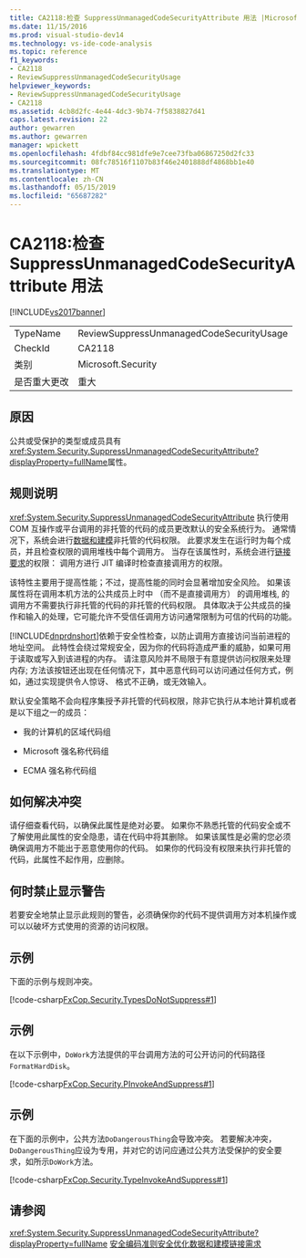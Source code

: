 ```yaml
---
title: CA2118:检查 SuppressUnmanagedCodeSecurityAttribute 用法 |Microsoft Docs
ms.date: 11/15/2016
ms.prod: visual-studio-dev14
ms.technology: vs-ide-code-analysis
ms.topic: reference
f1_keywords:
- CA2118
- ReviewSuppressUnmanagedCodeSecurityUsage
helpviewer_keywords:
- ReviewSuppressUnmanagedCodeSecurityUsage
- CA2118
ms.assetid: 4cb8d2fc-4e44-4dc3-9b74-7f5838827d41
caps.latest.revision: 22
author: gewarren
ms.author: gewarren
manager: wpickett
ms.openlocfilehash: 4fdbf84cc981dfe9e7cee73fba06867250d2fc33
ms.sourcegitcommit: 08fc78516f1107b83f46e2401888df4868bb1e40
ms.translationtype: MT
ms.contentlocale: zh-CN
ms.lasthandoff: 05/15/2019
ms.locfileid: "65687282"
---
```

# <a name="ca2118-review-suppressunmanagedcodesecurityattribute-usage"></a>CA2118:检查 SuppressUnmanagedCodeSecurityAttribute 用法
[!INCLUDE[vs2017banner](../includes/vs2017banner.md)]

|||
|-|-|
|TypeName|ReviewSuppressUnmanagedCodeSecurityUsage|
|CheckId|CA2118|
|类别|Microsoft.Security|
|是否重大更改|重大|

## <a name="cause"></a>原因
 公共或受保护的类型或成员具有<xref:System.Security.SuppressUnmanagedCodeSecurityAttribute?displayProperty=fullName>属性。

## <a name="rule-description"></a>规则说明
 <xref:System.Security.SuppressUnmanagedCodeSecurityAttribute> 执行使用 COM 互操作或平台调用的非托管的代码的成员更改默认的安全系统行为。 通常情况下，系统会进行[数据和建模](https://msdn.microsoft.com/library/8c37635d-e2c1-4b64-a258-61d9e87405e6)非托管的代码权限。 此要求发生在运行时为每个成员，并且检查权限的调用堆栈中每个调用方。 当存在该属性时，系统会进行[链接要求](https://msdn.microsoft.com/library/a33fd5f9-2de9-4653-a4f0-d9df25082c4d)的权限： 调用方进行 JIT 编译时检查直接调用方的权限。

 该特性主要用于提高性能；不过，提高性能的同时会显著增加安全风险。 如果该属性将在调用本机方法的公共成员上时中 （而不是直接调用方） 的调用堆栈, 的调用方不需要执行非托管的代码的非托管的代码权限。 具体取决于公共成员的操作和输入的处理，它可能允许不受信任调用方访问通常限制为可信的代码的功能。

 [!INCLUDE[dnprdnshort](../includes/dnprdnshort-md.md)]依赖于安全性检查，以防止调用方直接访问当前进程的地址空间。 此特性会绕过常规安全，因为你的代码将造成严重的威胁，如果可用于读取或写入到该进程的内存。 请注意风险并不局限于有意提供访问权限来处理内存; 方法该按钮还出现在任何情况下，其中恶意代码可以访问通过任何方式，例如，通过实现提供令人惊讶、 格式不正确，或无效输入。

 默认安全策略不会向程序集授予非托管的代码权限，除非它执行从本地计算机或者是以下组之一的成员：

- 我的计算机的区域代码组

- Microsoft 强名称代码组

- ECMA 强名称代码组

## <a name="how-to-fix-violations"></a>如何解决冲突
 请仔细查看代码，以确保此属性是绝对必要。 如果你不熟悉托管的代码安全或不了解使用此属性的安全隐患，请在代码中将其删除。 如果该属性是必需的您必须确保调用方不能出于恶意使用你的代码。 如果你的代码没有权限来执行非托管的代码，此属性不起作用，应删除。

## <a name="when-to-suppress-warnings"></a>何时禁止显示警告
 若要安全地禁止显示此规则的警告，必须确保你的代码不提供调用方对本机操作或可以以破坏方式使用的资源的访问权限。

## <a name="example"></a>示例
 下面的示例与规则冲突。

 [!code-csharp[FxCop.Security.TypesDoNotSuppress#1](../snippets/csharp/VS_Snippets_CodeAnalysis/FxCop.Security.TypesDoNotSuppress/cs/FxCop.Security.TypesDoNotSuppress.cs#1)]

## <a name="example"></a>示例
 在以下示例中，`DoWork`方法提供的平台调用方法的可公开访问的代码路径`FormatHardDisk`。

 [!code-csharp[FxCop.Security.PInvokeAndSuppress#1](../snippets/csharp/VS_Snippets_CodeAnalysis/FxCop.Security.PInvokeAndSuppress/cs/FxCop.Security.PInvokeAndSuppress.cs#1)]

## <a name="example"></a>示例
 在下面的示例中，公共方法`DoDangerousThing`会导致冲突。 若要解决冲突，`DoDangerousThing`应设为专用，并对它的访问应通过公共方法受保护的安全要求，如所示`DoWork`方法。

 [!code-csharp[FxCop.Security.TypeInvokeAndSuppress#1](../snippets/csharp/VS_Snippets_CodeAnalysis/FxCop.Security.TypeInvokeAndSuppress/cs/FxCop.Security.TypeInvokeAndSuppress.cs#1)]

## <a name="see-also"></a>请参阅
 <xref:System.Security.SuppressUnmanagedCodeSecurityAttribute?displayProperty=fullName> [安全编码准则](https://msdn.microsoft.com/library/4f882d94-262b-4494-b0a6-ba9ba1f5f177)[安全优化](https://msdn.microsoft.com/cf255069-d85d-4de3-914a-e4625215a7c0)[数据和建模](https://msdn.microsoft.com/library/8c37635d-e2c1-4b64-a258-61d9e87405e6)[链接需求](https://msdn.microsoft.com/library/a33fd5f9-2de9-4653-a4f0-d9df25082c4d)
